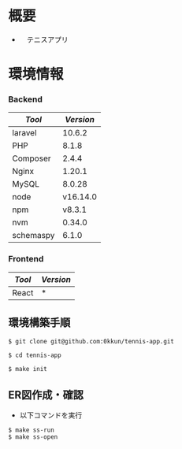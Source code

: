 # 概要

- 　テニスアプリ

# 環境情報

### Backend

|*Tool*|*Version*|
|---|---|
|laravel|10.6.2|
|PHP|8.1.8|
|Composer|2.4.4|
|Nginx|1.20.1|
|MySQL|8.0.28|
|node|v16.14.0|
|npm|v8.3.1|
|nvm|0.34.0|
|schemaspy|6.1.0|

### Frontend

|*Tool*|*Version*|
|---|---|
|React|*|

## 環境構築手順

```
$ git clone git@github.com:0kkun/tennis-app.git

$ cd tennis-app

$ make init
```

## ER図作成・確認

- 以下コマンドを実行

```
$ make ss-run
$ make ss-open

```
